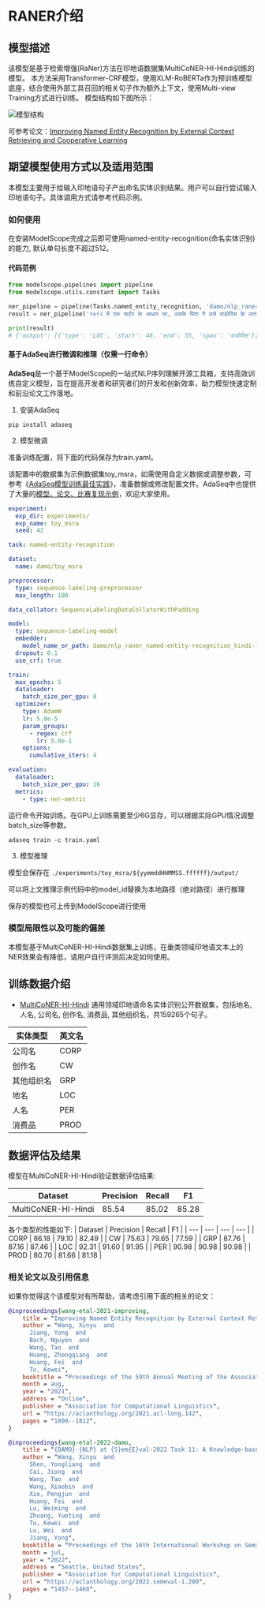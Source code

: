 
# RANER介绍

## 模型描述
该模型是基于检索增强(RaNer)方法在印地语数据集MultiCoNER-HI-Hindi训练的模型。
本方法采用Transformer-CRF模型，使用XLM-RoBERTa作为预训练模型底座，结合使用外部工具召回的相关句子作为额外上下文，使用Multi-view Training方式进行训练。
模型结构如下图所示：

![模型结构](description/model_image.jpg)

可参考论文：[Improving Named Entity Recognition by External Context Retrieving and Cooperative Learning](https://aclanthology.org/2021.acl-long.142/)


## 期望模型使用方式以及适用范围
本模型主要用于给输入印地语句子产出命名实体识别结果。用户可以自行尝试输入印地语句子。具体调用方式请参考代码示例。

### 如何使用
在安装ModelScope完成之后即可使用named-entity-recognition(命名实体识别)的能力, 默认单句长度不超过512。

#### 代码范例
```python
from modelscope.pipelines import pipeline
from modelscope.utils.constant import Tasks

ner_pipeline = pipeline(Tasks.named_entity_recognition, 'damo/nlp_raner_named-entity-recognition_hindi-large-generic')
result = ner_pipeline('१४९२ में एक चार्टर के आधार पर, उसके पिता ने उसे वाडोविस के उत्तराधिकारी के रूप में छोड़ दिया।')

print(result)
# {'output': [{'type': 'LOC', 'start': 48, 'end': 55, 'span': 'वाडोविस'}]}
```


#### 基于AdaSeq进行微调和推理（仅需一行命令）
**AdaSeq**是一个基于ModelScope的一站式NLP序列理解开源工具箱，支持高效训练自定义模型，旨在提高开发者和研究者们的开发和创新效率，助力模型快速定制和前沿论文工作落地。

1. 安装AdaSeq

```shell
pip install adaseq
```

2. 模型微调

准备训练配置，将下面的代码保存为train.yaml。

该配置中的数据集为示例数据集toy_msra，如需使用自定义数据或调整参数，可参考《[AdaSeq模型训练最佳实践](https://github.com/modelscope/AdaSeq/blob/master/docs/tutorials/training_a_model_zh.md)》，准备数据或修改配置文件。AdaSeq中也提供了大量的[模型、论文、比赛复现示例]([https://github.com/modelscope/AdaSeq/tree/master/examples](https://github.com/modelscope/AdaSeq/tree/master/examples))，欢迎大家使用。

```yaml
experiment:
  exp_dir: experiments/
  exp_name: toy_msra
  seed: 42

task: named-entity-recognition

dataset:
  name: damo/toy_msra

preprocessor:
  type: sequence-labeling-preprocessor
  max_length: 100

data_collator: SequenceLabelingDataCollatorWithPadding

model:
  type: sequence-labeling-model
  embedder:
    model_name_or_path: damo/nlp_raner_named-entity-recognition_hindi-large-generic
  dropout: 0.1
  use_crf: true

train:
  max_epochs: 5
  dataloader:
    batch_size_per_gpu: 8
  optimizer:
    type: AdamW
    lr: 5.0e-5
    param_groups:
      - regex: crf
        lr: 5.0e-1
    options:
      cumulative_iters: 4

evaluation:
  dataloader:
    batch_size_per_gpu: 16
  metrics:
    - type: ner-metric
```

运行命令开始训练。在GPU上训练需要至少6G显存，可以根据实际GPU情况调整batch_size等参数。

```shell
adaseq train -c train.yaml
```

3. 模型推理

模型会保存在 `./experiments/toy_msra/${yymmddHHMMSS.ffffff}/output/`

可以将上文推理示例代码中的model_id替换为本地路径（绝对路径）进行推理

保存的模型也可上传到ModelScope进行使用

### 模型局限性以及可能的偏差
本模型基于MultiCoNER-HI-Hindi数据集上训练，在垂类领域印地语文本上的NER效果会有降低，请用户自行评测后决定如何使用。

## 训练数据介绍
- [MultiCoNER-HI-Hindi](https://www.amazon.science/publications/semeval-2022-task-11-multilingual-complex-named-entity-recognition-multiconer) 通用领域印地语命名实体识别公开数据集，包括地名, 人名, 公司名, 创作名, 消费品, 其他组织名，共159265个句子。

| 实体类型 | 英文名 |
|--------|--------|
| 公司名 | CORP |
| 创作名 | CW |
| 其他组织名 | GRP |
| 地名 | LOC |
| 人名 | PER |
| 消费品 | PROD |

## 数据评估及结果
模型在MultiCoNER-HI-Hindi验证数据评估结果:

| Dataset | Precision | Recall | F1 |
| --- | --- | --- | --- |
| MultiCoNER-HI-Hindi | 85.54 | 85.02 | 85.28 |

各个类型的性能如下: 
| Dataset | Precision | Recall | F1 |
| --- | --- | --- | --- |
| CORP | 86.18 | 79.10 | 82.49 |
| CW | 75.63 | 79.65 | 77.59 | 
| GRP | 87.76 | 87.16 | 87.46 |
| LOC | 92.31 | 91.60 | 91.95 |
| PER | 90.98 | 90.98 | 90.98 | 
| PROD |  80.70 | 81.66 | 81.18 |

### 相关论文以及引用信息
如果你觉得这个该模型对有所帮助，请考虑引用下面的相关的论文：

```BibTeX
@inproceedings{wang-etal-2021-improving,
    title = "Improving Named Entity Recognition by External Context Retrieving and Cooperative Learning",
    author = "Wang, Xinyu  and
      Jiang, Yong  and
      Bach, Nguyen  and
      Wang, Tao  and
      Huang, Zhongqiang  and
      Huang, Fei  and
      Tu, Kewei",
    booktitle = "Proceedings of the 59th Annual Meeting of the Association for Computational Linguistics and the 11th International Joint Conference on Natural Language Processing (Volume 1: Long Papers)",
    month = aug,
    year = "2021",
    address = "Online",
    publisher = "Association for Computational Linguistics",
    url = "https://aclanthology.org/2021.acl-long.142",
    pages = "1800--1812",
}

@inproceedings{wang-etal-2022-damo,
    title = "{DAMO}-{NLP} at {S}em{E}val-2022 Task 11: A Knowledge-based System for Multilingual Named Entity Recognition",
    author = "Wang, Xinyu  and
      Shen, Yongliang  and
      Cai, Jiong  and
      Wang, Tao  and
      Wang, Xiaobin  and
      Xie, Pengjun  and
      Huang, Fei  and
      Lu, Weiming  and
      Zhuang, Yueting  and
      Tu, Kewei  and
      Lu, Wei  and
      Jiang, Yong",
    booktitle = "Proceedings of the 16th International Workshop on Semantic Evaluation (SemEval-2022)",
    month = jul,
    year = "2022",
    address = "Seattle, United States",
    publisher = "Association for Computational Linguistics",
    url = "https://aclanthology.org/2022.semeval-1.200",
    pages = "1457--1468",
}
```
